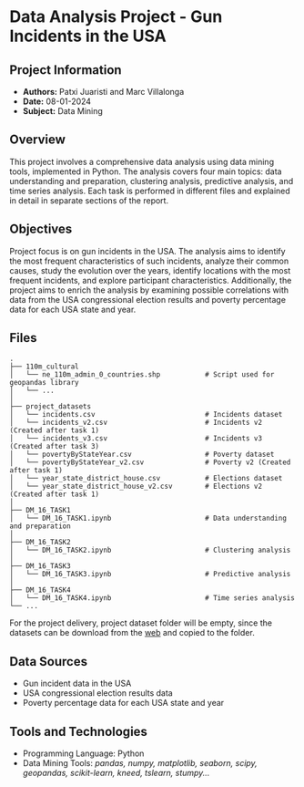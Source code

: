 # Data Analysis Project - Gun Incidents in the USA

## Project Information
- **Authors:** Patxi Juaristi and Marc Villalonga
- **Date:** 08-01-2024
- **Subject:** Data Mining

## Overview
This project involves a comprehensive data analysis using data mining tools, implemented in Python. The analysis covers four main topics: data understanding and preparation, clustering analysis, predictive analysis, and time series analysis. Each task is performed in different files and explained in detail in separate sections of the report.

## Objectives
Project focus is on gun incidents in the USA. The analysis aims to identify the most frequent characteristics of such incidents, analyze their common causes, study the evolution over the years, identify locations with the most frequent incidents, and explore participant characteristics. Additionally, the project aims to enrich the analysis by examining possible correlations with data from the USA congressional election results and poverty percentage data for each USA state and year.

## Files

```
.
├── 110m_cultural
│   └── ne_110m_admin_0_countries.shp           # Script used for geopandas library
│   └── ...
│
├── project_datasets
│   └── incidents.csv                           # Incidents dataset
│   └── incidents_v2.csv                        # Incidents v2 (Created after task 1)
│   └── incidents_v3.csv                        # Incidents v3 (Created after task 3)
│   └── povertyByStateYear.csv                  # Poverty dataset
│   └── povertyByStateYear_v2.csv               # Poverty v2 (Created after task 1)
│   └── year_state_district_house.csv           # Elections dataset
│   └── year_state_district_house_v2.csv        # Elections v2 (Created after task 1)
│
├── DM_16_TASK1 
│   └── DM_16_TASK1.ipynb                       # Data understanding and preparation
│
├── DM_16_TASK2 
│   └── DM_16_TASK2.ipynb                       # Clustering analysis
│
├── DM_16_TASK3
│   └── DM_16_TASK3.ipynb                       # Predictive analysis
│
├── DM_16_TASK4
│   └── DM_16_TASK4.ipynb                       # Time series analysis
└── ...
```

For the project delivery, project dataset folder will be empty, since the datasets can be download from the [web](http://didawiki.cli.di.unipi.it/lib/exe/fetch.php/magistraleinformatica/dmi/gun-data.zip) and copied to the folder.

## Data Sources
- Gun incident data in the USA
- USA congressional election results data
- Poverty percentage data for each USA state and year

## Tools and Technologies
- Programming Language: Python
- Data Mining Tools: *pandas, numpy, matplotlib, seaborn, scipy, geopandas, scikit-learn, kneed, tslearn, stumpy...*
